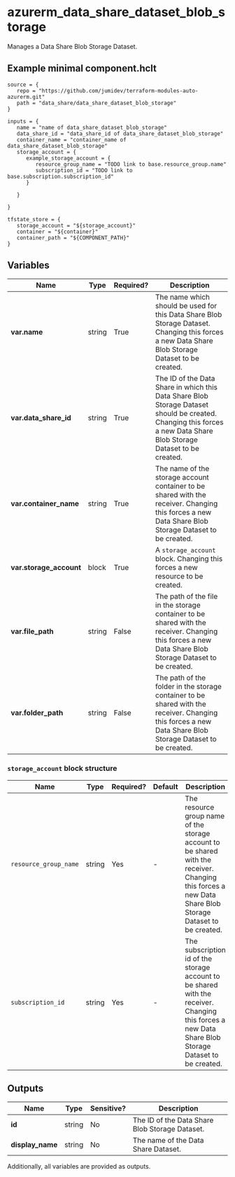 # azurerm_data_share_dataset_blob_storage

Manages a Data Share Blob Storage Dataset.

## Example minimal component.hclt

```hcl
source = {
   repo = "https://github.com/jumidev/terraform-modules-auto-azurerm.git" 
   path = "data_share/data_share_dataset_blob_storage" 
}

inputs = {
   name = "name of data_share_dataset_blob_storage" 
   data_share_id = "data_share_id of data_share_dataset_blob_storage" 
   container_name = "container_name of data_share_dataset_blob_storage" 
   storage_account = {
      example_storage_account = {
         resource_group_name = "TODO link to base.resource_group.name"   
         subscription_id = "TODO link to base.subscription.subscription_id"   
      }
  
   }
 
}

tfstate_store = {
   storage_account = "${storage_account}" 
   container = "${container}" 
   container_path = "${COMPONENT_PATH}" 
}

```

## Variables

| Name | Type | Required? |  Description |
| ---- | ---- | --------- |  ----------- |
| **var.name** | string | True | The name which should be used for this Data Share Blob Storage Dataset. Changing this forces a new Data Share Blob Storage Dataset to be created. | 
| **var.data_share_id** | string | True | The ID of the Data Share in which this Data Share Blob Storage Dataset should be created. Changing this forces a new Data Share Blob Storage Dataset to be created. | 
| **var.container_name** | string | True | The name of the storage account container to be shared with the receiver. Changing this forces a new Data Share Blob Storage Dataset to be created. | 
| **var.storage_account** | block | True | A `storage_account` block. Changing this forces a new resource to be created. | 
| **var.file_path** | string | False | The path of the file in the storage container to be shared with the receiver. Changing this forces a new Data Share Blob Storage Dataset to be created. | 
| **var.folder_path** | string | False | The path of the folder in the storage container to be shared with the receiver. Changing this forces a new Data Share Blob Storage Dataset to be created. | 

### `storage_account` block structure

| Name | Type | Required? | Default | Description |
| ---- | ---- | --------- | ------- | ----------- |
| `resource_group_name` | string | Yes | - | The resource group name of the storage account to be shared with the receiver. Changing this forces a new Data Share Blob Storage Dataset to be created. |
| `subscription_id` | string | Yes | - | The subscription id of the storage account to be shared with the receiver. Changing this forces a new Data Share Blob Storage Dataset to be created. |



## Outputs

| Name | Type | Sensitive? | Description |
| ---- | ---- | --------- | --------- |
| **id** | string | No  | The ID of the Data Share Blob Storage Dataset. | 
| **display_name** | string | No  | The name of the Data Share Dataset. | 

Additionally, all variables are provided as outputs.
